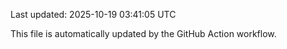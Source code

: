 Last updated: 2025-10-19 03:41:05 UTC

This file is automatically updated by the GitHub Action workflow.
